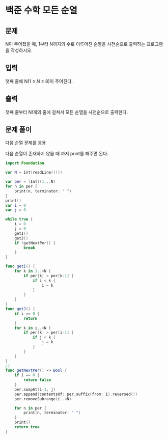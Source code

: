 # 백준 수학 모든 순열

## 문제

N이 주어졌을 때, 1부터 N까지의 수로 이루어진 순열을 사전순으로 출력하는 프로그램을 작성하시오.

## 입력

첫째 줄에 N(1 ≤ N ≤ 8)이 주어진다.

## 출력

첫째 줄부터 N!개의 줄에 걸쳐서 모든 순열을 사전순으로 출력한다.

## 문제 풀이

다음 순열 문제를 응용

다음 순열이 존재하지 않을 때 까지 print를 해주면 된다.

```swift
import Foundation

var N = Int(readLine()!)!

var per = [Int](1...N)
for n in per {
    print(n, terminator: " ")
}
print()
var i = 0
var j = 0

while true {
    i = 0
    j = 0
    getI()
    getJ()
    if !getNextPer() {
        break
    }
}

func getI() {
    for k in 1..<N {
        if per[k] > per[k-1] {
            if i < k {
                i = k
            }
        }
    }
}
func getJ() {
    if i == 0 {
        return
    }
    for k in i..<N {
        if per[k] > per[i-1] {
            if j < k {
                j = k
            }
        }
    }
}
//
func getNextPer() -> Bool {
    if i == 0 {
        return false
    }
    per.swapAt(i-1, j)
    per.append(contentsOf: per.suffix(from: i).reversed())
    per.removeSubrange(i..<N)

    for n in per {
        print(n, terminator: " ")
    }
    print()
    return true
}
```
